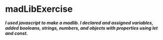# madLibExercise

***I used javascript to make a madlib. I declared and assigned variables, added booleans, strings, numbers, and objects with properties using let and const.***
